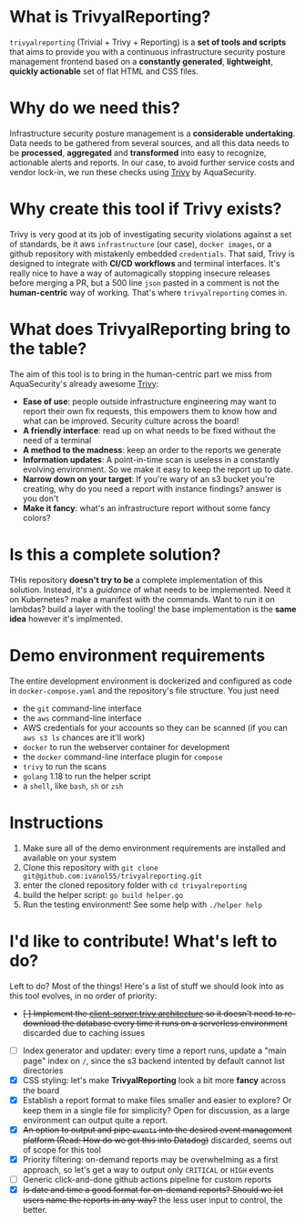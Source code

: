# What is TrivyalReporting?
`trivyalreporting` (Trivial + Trivy + Reporting) is a **set of tools and scripts** that aims to provide you with a continuous infrastructure security posture management frontend based on a **constantly generated**, **lightweight**, **quickly actionable** set of flat HTML and CSS files.

# Why do we need this?
Infrastructure security posture management is a **considerable undertaking**. Data needs to be gathered from several sources, and all this data needs to be **processed**, **aggregated** and **transformed** into easy to recognize, actionable alerts and reports. In our case, to avoid further service costs and vendor lock-in, we run these checks using [Trivy](https://github.com/aquasecurity/trivy) by AquaSecurity.

# Why create this tool if Trivy exists?
Trivy is very good at its job of investigating security violations against a set of standards, be it aws `infrastructure` (our case), `docker images`, or a github repository with mistakenly embedded `credentials`. That said, Trivy is designed to integrate with **CI/CD workflows** and terminal interfaces. It's really nice to have a way of automagically stopping insecure releases before merging a PR, but a 500 line `json` pasted in a comment is not the **human-centric** way of working. That's where `trivyalreporting` comes in.

# What does TrivyalReporting bring to the table?
The aim of this tool is to bring in the human-centric part we miss from AquaSecurity's already awesome [Trivy](https://github.com/aquasecurity/trivy):
- **Ease of use**: people outside infrastructure engineering may want to report their own fix requests, this empowers them to know how and what can be improved. Security culture across the board!
- **A friendly interface**: read up on what needs to be fixed without the need of a terminal
- **A method to the madness**: keep an order to the reports we generate
- **Information updates**: A point-in-time scan is useless in a constantly evolving environment. So we make it easy to keep the report up to date.
- **Narrow down on your target**: If you're wary of an s3 bucket you're creating, why do you need a report with instance findings? answer is you don't
- **Make it fancy**: what's an infrastructure report without some fancy colors?

# Is this a complete solution?
THis repository **doesn't try to be** a complete implementation of this solution. Instead, it's a *guidance* of what needs to be implemented. Need it on Kubernetes? make a manifest with the commands. Want to run it on lambdas? build a layer with the tooling! the base implementation is the **same idea** however it's implmented.

# Demo environment requirements
The entire development environment is dockerized and configured as code in `docker-compose.yaml` and the repository's file structure. You just need
- the `git` command-line interface
- the `aws` command-line interface
- AWS credentials for your accounts so they can be scanned (if you can `aws s3 ls` chances are it'll work)
- `docker` to run the webserver container for development
- the `docker` command-line interface plugin for `compose`
- `trivy` to run the scans
- `golang` 1.18 to run the helper script
- a `shell`, like `bash`, `sh` or `zsh`

# Instructions
1. Make sure all of the demo environment requirements are installed and available on your system
2. Clone this repository with `git clone git@github.com:ivanol55/trivyalreporting.git`
3. enter the cloned repository folder with `cd trivyalreporting`
4. build the helper script: `go build helper.go`
5. Run the testing environment! See some help with `./helper help`

# I'd like to contribute! What's left to do?
Left to do? Most of the things! Here's a list of stuff we should look into as this tool evolves, in no order of priority:
- ~~[ ] Implement the [client-server trivy architecture](https://aquasecurity.github.io/trivy/v0.17.0/modes/client-server/) so it doesn't need to re-download the database every time it runs on a serverless environment~~ discarded due to caching issues
- [ ] Index generator and updater: every time a report runs, update a "main page" index on `/`, since the s3 backend intented by default cannot list directories
- [x] CSS styling: let's make **TrivyalReporting** look a bit more **fancy** across the board
- [x] Establish a report format to make files smaller and easier to explore? Or keep them in a single file for simplicity? Open for discussion, as a large environment can output quite a report.
- [x] ~~An option to output and pipe `events` into the desired event management platform (Read: How do we get this into Datadog)~~ discarded, seems out of scope for this tool
- [x] Priority filtering: on-demand reports may be overwhelming as a first approach, so let's get a way to output only `CRITICAL` or `HIGH` events
- [ ] Generic click-and-done github actions pipeline for custom reports
- [x] ~~Is date and time a good format for on-demand reports? Should we let users name the reports in any way?~~ the less user input to control, the better.
